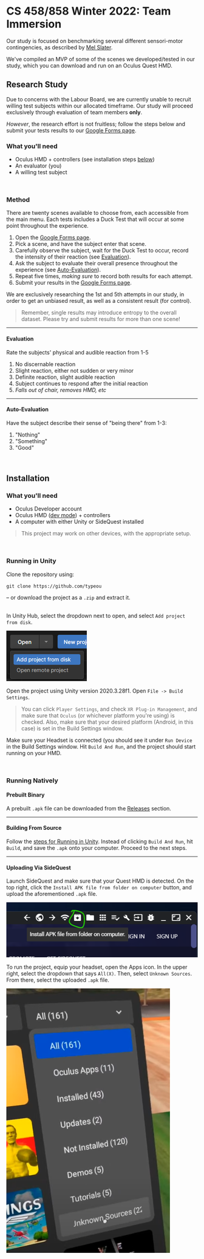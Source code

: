 # CS 458/858 Winter 2022: Team Immersion

Our study is focused on benchmarking several different sensori-motor contingencies, as described by [Mel Slater](https://doi.org/10.1098/rstb.2009.0138).

We've compiled an MVP of some of the scenes we developed/tested in our study, which you can download and run on an Oculus Quest HMD.

## Research Study

Due to concerns with the Labour Board, we are currently unable to recruit willing test subjects within our allocated timeframe. Our study will proceed exclusively through evaluation of team members **only**.

*However*, the research effort is not fruitless; follow the steps below and submit your tests results to our [Google Forms page](https://docs.google.com/forms/d/e/1FAIpQLSeGxzlj9T6sS7Eb-iBv1fx6SXkXbc7LtC5ZNrD4rht7bdKMqw/viewform).

### What you'll need
- Oculus HMD + controllers (see installation steps [below](#installation))
- An evaluator (you)
- A willing test subject

<br />

### Method

There are twenty scenes available to choose from, each accessible from the main menu. Each tests includes a Duck Test that will occur at some point throughout the experience.
1. Open the [Google Forms page](https://docs.google.com/forms/d/e/1FAIpQLSeGxzlj9T6sS7Eb-iBv1fx6SXkXbc7LtC5ZNrD4rht7bdKMqw/viewform).
1. Pick a scene, and have the subject enter that scene.
1. Carefully observe the subject, wait for the Duck Test to occur, record the intensity of their reaction (see [Evaluation](#evaluation)).
1. Ask the subject to evaluate their overall presence throughout the experience (see [Auto-Evaluation](#auto-evaluation)).
1. Repeat five times, *making sure* to record both results for each attempt.
1. Submit your results in the [Google Forms page](https://docs.google.com/forms/d/e/1FAIpQLSeGxzlj9T6sS7Eb-iBv1fx6SXkXbc7LtC5ZNrD4rht7bdKMqw/viewform).

We are exclusively researching the 1st and 5th attempts in our study, in order to get an unbiased result, as well as a consistent result (for control).

> Remember, single results may introduce entropy to the overall dataset. Please try and submit results for more than one scene!

---

#### Evaluation
Rate the subjects' physical and audible reaction from 1-5 
1. No discernable reaction
2. Slight reaction, either not sudden or very minor
3. Definite reaction, slight audible reaction
4. Subject continues to respond after the initial reaction
5. *Falls out of chair, removes HMD, etc*

---

#### Auto-Evaluation
Have the subject describe their sense of "being there" from 1-3:
1. "Nothing"
1. "Something"
1. "Good"

<br />

## Installation

### What you'll need

- Oculus Developer account
- Oculus HMD ([dev mode](https://www.youtube.com/watch?v=jB1gwgSpU3E)) + controllers
- A computer with either Unity or SideQuest installed

> This project may work on other devices, with the appropriate setup.

<br />

### Running in Unity
Clone the repository using:
```
git clone https://github.com/typeou
```
– or download the project as a `.zip` and extract it.
<br /><br />

In Unity Hub, select the dropdown next to open, and select `Add project from disk`.

![how to add the project to Unity Hub](./img/unity-open.png)

Open the project using Unity version 2020.3.28f1. Open `File -> Build Settings`.

> You can click `Player Settings`, and check `XR Plug-in Management`, and make sure that `Oculus` (or whichever platform you're using) is checked.
> Also, make sure that your desired platform (Android, in this case) is set in the Build Settings window.

Make sure your Headset is connected (you should see it under `Run Device` in the Build Settings window. Hit `Build And Run`, and the project should start running on your HMD.

<br />

### Running Natively

#### Prebuilt Binary
A prebuilt `.apk` file can be downloaded from the [Releases](https://github.com/typeou/458/releases) section.

---

#### Building From Source
Follow the [steps for Running in Unity](#running-in-unity). Instead of clicking `Build And Run`, hit `Build`, and save the `.apk` onto your computer. Proceed to the next steps.

---

#### Uploading Via SideQuest
Launch SideQuest and make sure that your Quest HMD is detected. On the top right, click the `Install APK file from folder on computer` button, and upload the aforementioned `.apk` file.

![where to upload .apk in SideQuest](./img/sidequest.png)

To run the project, equip your headset, open the Apps icon. In the upper right, select the dropdown that says `All(X)`. Then, select `Unknown Sources`. From there, select the uploaded `.apk` file.

![where to launch the project from in the Quest](./img/quest-unknown-sources.png)
